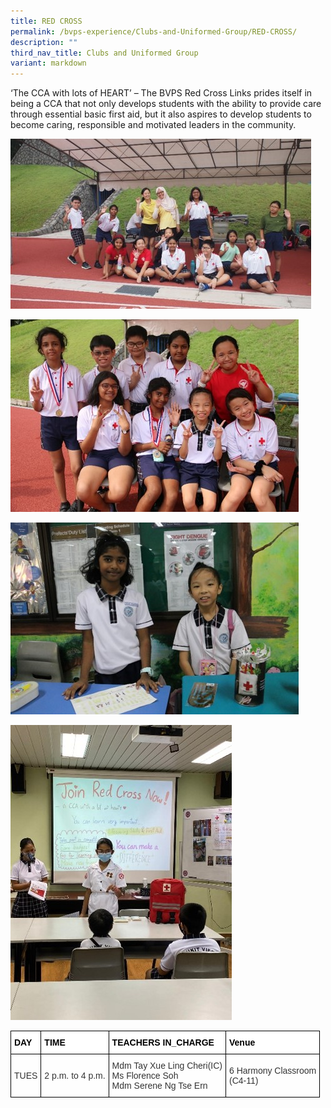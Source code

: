 ```yaml
---
title: RED CROSS
permalink: /bvps-experience/Clubs-and-Uniformed-Group/RED-CROSS/
description: ""
third_nav_title: Clubs and Uniformed Group
variant: markdown
---
```

‘The CCA with lots of HEART’ – The BVPS Red Cross Links prides itself in being a CCA that not only develops students with the ability to provide care through essential basic first aid, but it also aspires to develop students to become caring, responsible and motivated leaders in the community.

![](/images/BVPS%20Experience/Co%20Curricular%20Activities/Clubs%20&amp;%20Uniformed%20Group/RED%20CROSS/R1.jpg)

![](/images/BVPS%20Experience/Co%20Curricular%20Activities/Clubs%20&amp;%20Uniformed%20Group/RED%20CROSS/R2.jpg)

![](/images/BVPS%20Experience/Co%20Curricular%20Activities/Clubs%20&amp;%20Uniformed%20Group/RED%20CROSS/R3.jpg)

![](/images/BVPS%20Experience/Co%20Curricular%20Activities/Clubs%20&amp;%20Uniformed%20Group/RED%20CROSS/R4.jpg)

<style type="text/css">
.tg  {border-collapse:collapse;border-spacing:0;}
.tg td{border-color:black;border-style:solid;border-width:1px;font-family:Arial, sans-serif;font-size:14px;
  overflow:hidden;padding:10px 5px;word-break:normal;}
.tg th{border-color:black;border-style:solid;border-width:1px;font-family:Arial, sans-serif;font-size:14px;
  font-weight:normal;overflow:hidden;padding:10px 5px;word-break:normal;}
.tg .tg-1b5h{background-color:rgba(255, 255, 255, 0.6);color:#333;text-align:left;vertical-align:middle}
.tg .tg-bx9b{background-color:#ffffff;color:#000000;font-weight:bold;text-align:left;vertical-align:middle}
</style>
<table class="tg">
<thead>
  <tr>
    <th class="tg-bx9b">DAY</th>
    <th class="tg-bx9b">TIME</th>
    <th class="tg-bx9b">TEACHERS IN_CHARGE</th>
    <th class="tg-bx9b">Venue</th>
  </tr>
</thead>
<tbody>
  <tr>
    <td class="tg-1b5h">TUES</td>
    <td class="tg-1b5h">2 p.m. to 4 p.m. </td>
    <td class="tg-1b5h">Mdm Tay Xue Ling Cheri(IC)<br>Ms Florence Soh<br>Mdm Serene Ng Tse Ern</td>
    <td class="tg-1b5h">6 Harmony Classroom<br>(C4-11)</td>
  </tr>
</tbody>
</table>